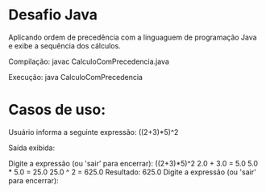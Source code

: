 # Desafio Java

Aplicando ordem de precedência com a linguaguem de programação Java e exibe a sequência dos cálculos.

Compilação:
        javac CalculoComPrecedencia.java  

Execução:
        java CalculoComPrecedencia

# Casos de uso:

Usuário informa a seguinte expressão: ((2+3)*5)^2

Saída exibida:


Digite a expressão (ou 'sair' para encerrar): ((2+3)*5)^2
2.0 + 3.0 = 5.0
5.0 * 5.0 = 25.0
25.0 ^ 2 = 625.0
Resultado: 625.0
Digite a expressão (ou 'sair' para encerrar):